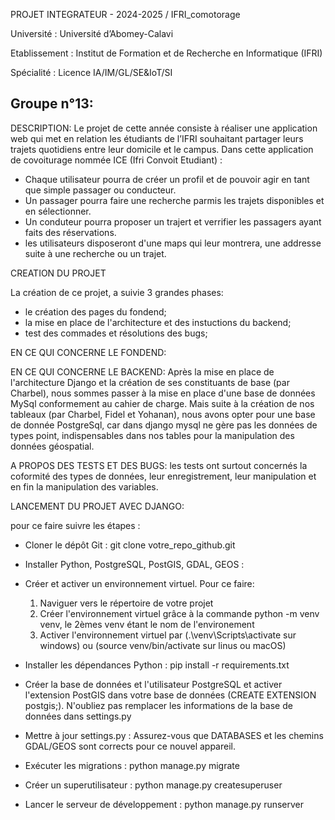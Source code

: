PROJET INTEGRATEUR - 2024-2025 / IFRI_comotorage

Université : Université d’Abomey-Calavi 

Etablissement : Institut de Formation et de Recherche en Informatique (IFRI) 

Spécialité : Licence IA/IM/GL/SE&IoT/SI

Groupe n°13:
  -

DESCRIPTION:
Le projet de cette année consiste à réaliser une application web qui met en relation les étudiants de l’IFRI souhaitant partager leurs trajets quotidiens entre leur domicile et le campus. Dans cette application de covoiturage nommée ICE (Ifri Convoit Etudiant) :
  - Chaque utilisateur pourra de créer un profil et de pouvoir agir en tant que simple passager ou conducteur.
  - Un passager pourra faire une recherche parmis les trajets disponibles et en sélectionner.
  - Un conduteur pourra proposer un trajert et verrifier les passagers ayant faits des réservations.
  - les utilisateurs disposeront d'une maps qui leur montrera, une addresse suite à une recherche ou un trajet.


CREATION DU PROJET

La création de ce projet, a suivie 3 grandes phases:
  - le création des pages du fondend;
  - la mise en place de l'architecture et des instuctions du backend;
  - test des commades et résolutions des bugs;

EN CE QUI CONCERNE LE FONDEND: 


EN CE QUI CONCERNE LE BACKEND:
Après la mise en place de l'architecture Django et la création de ses constituants de base (par Charbel), nous sommes passer à la mise en place d'une base de données MySql conformement au cahier de charge. Mais suite à la création de nos tableaux (par Charbel, Fidel et Yohanan), nous avons opter pour une base de donnée PostgreSql, car dans django mysql ne gère pas les données de types point, indispensables dans nos tables pour la manipulation des données géospatial.


A PROPOS DES TESTS ET DES BUGS:
les tests ont surtout concernés la coformité des types de données, leur enregistrement, leur manipulation et en fin la manipulation des variables.


LANCEMENT DU PROJET AVEC DJANGO:

pour ce faire suivre les étapes :
  - Cloner le dépôt Git : git clone votre_repo_github.git

  - Installer Python, PostgreSQL, PostGIS, GDAL, GEOS : 

  - Créer et activer un environnement virtuel. Pour ce faire:
      1. Naviguer vers le répertoire de votre projet
      2. Créer l'environnement virtuel grâce à la commande python -m venv venv, le 2èmes venv étant le nom de l'environement
      3. Activer l'environnement virtuel par 
      (.\venv\Scripts\activate sur windows) ou (source venv/bin/activate sur linus ou macOS)

  - Installer les dépendances Python : pip install -r requirements.txt

  - Créer la base de données et l'utilisateur PostgreSQL et activer l'extension PostGIS  dans votre base de données (CREATE EXTENSION postgis;). N'oubliez pas remplacer les informations de la base de données dans settings.py

  - Mettre à jour settings.py : Assurez-vous que DATABASES et les chemins GDAL/GEOS sont corrects pour ce nouvel appareil.

  - Exécuter les migrations : python manage.py migrate

  - Créer un superutilisateur : python manage.py createsuperuser

  - Lancer le serveur de développement : python manage.py runserver


